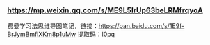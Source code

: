 
### https://mp.weixin.qq.com/s/ME9L5IrUp63beLRMfrqyoA  
费曼学习法思维导图笔记，链接：https://pan.baidu.com/s/1E9f-BrJymBmflXKm8p1uMw 提取码：l0pq 
